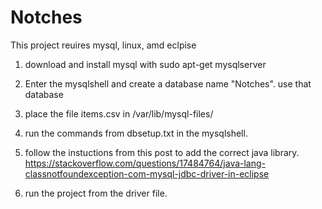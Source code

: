 # Notches
This project reuires mysql, linux, amd eclpise

1. download and install mysql with sudo apt-get mysqlserver

2. Enter the mysqlshell and create a database name "Notches". use that database

3. place the file items.csv in /var/lib/mysql-files/

4. run the commands from dbsetup.txt in the mysqlshell.

5. follow the instuctions from this post to add the correct java library.
https://stackoverflow.com/questions/17484764/java-lang-classnotfoundexception-com-mysql-jdbc-driver-in-eclipse 

6. run the project from the driver file.

